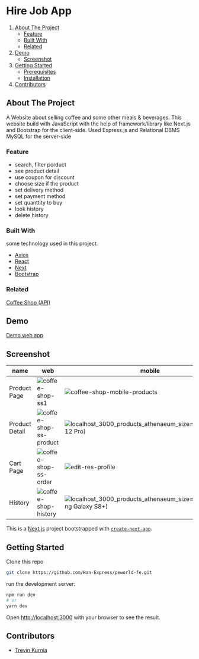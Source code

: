 # Hire Job App
<!-- NAVIGATION -->
<ol>
    <li>
      <a href="#about-the-project">About The Project</a>
      <ul>
        <li><a href="#feature">Feature</a></li>
        <li><a href="#built-with">Built With</a></li>
        <li><a href="#related">Related</a></li>
      </ul>
    </li>
    <li><a href="#demo">Demo</a>
          <ul>
        <li><a href="#screenshot">Screenshot</a></li>
      </ul>
    </li>
    <li>
      <a href="#getting-started">Getting Started</a>
      <ul>
        <li><a href="#prerequisites">Prerequisites</a></li>
        <li><a href="#installation">Installation</a></li>
      </ul>
    </li>
    <li><a href="#contributors">Contributors</a></li>
</ol>
<!-- ABOUT THE PROJECT -->

## About The Project

A Website about selling coffee and some other meals & beverages.  This website build with JavaScript with the help of framework/library like Next.js and Bootstrap for the client-side. Used Express.js and Relational DBMS MySQL for the server-side  

### Feature
- search, filter porduct
- see product detail
- use coupon for discount
- choose size if the product
- set delivery method
- set payment method
- set quanttity to buy
- look history
- delete history



### Built With

some technology used in this project.
- [Axios](https://www.npmjs.com/package/axios)
- [React](https://reactjs.org/)
- [Next](https://nextjs.org/)
- [Bootstrap](https://getbootstrap.com/)
<!-- - ditambahin lagi -->
### Related

[Coffee Shop (API)](https://github.com/trevinkur/coffee-shop-be)

## Demo

[Demo web app](https://coffee-shop-tr.netlify.app/)

## Screenshot

|name  | web   | mobile |
| ------------- | ------------- | -------------|
| Product Page       | ![coffee-shop-ss1](https://user-images.githubusercontent.com/105697744/190944303-a608e82d-7879-47e5-b1b0-ce61e5b91978.png) | ![coffee-shop-mobile-products](https://user-images.githubusercontent.com/105697744/190944387-85171660-80e4-4e30-ab66-1c7b2689f335.png) |
| Product Detail        | ![coffee-shop-ss-product](https://user-images.githubusercontent.com/105697744/190944475-dd9cda9b-b25d-4ba5-bb85-a655d18b0f04.png)| ![localhost_3000_products_athenaeum_size=regular(iPhone 12 Pro)](https://user-images.githubusercontent.com/105697744/190944602-92499984-e310-4079-b83b-5a823dbc0337.png) | 
| Cart Page | ![coffee-shop-ss-order](https://user-images.githubusercontent.com/105697744/190944769-a3e023f2-8aa4-4413-beac-cde87376b238.png)|![edit-res-profile]() |
| History |![coffee-shop-history](https://user-images.githubusercontent.com/105697744/190944932-2a724896-eef4-476d-a112-0b05d9495d13.png)|![localhost_3000_products_athenaeum_size=regular(Samsung Galaxy S8+)](https://user-images.githubusercontent.com/105697744/190944888-4baa9742-0550-4302-ae4d-a8728417a23d.png) |





This is a [Next.js](https://nextjs.org/) project bootstrapped with [`create-next-app`](https://github.com/vercel/next.js/tree/canary/packages/create-next-app).



## Getting Started

Clone this repo
 
```sh
git clone https://github.com/Han-Express/peworld-fe.git
```

run the development server:

```bash
npm run dev
# or
yarn dev
```

Open [http://localhost:3000](http://localhost:3000) with your browser to see the result.




<!-- Contributors -->
## Contributors

- [Trevin Kurnia](https://github.com/trevinkur)

